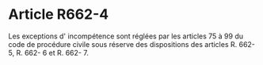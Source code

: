 # Article R662-4

Les exceptions d' incompétence sont réglées par les articles 75 à 99 du code de procédure civile sous réserve des dispositions des articles R. 662- 5,
R. 662- 6 et R. 662- 7.
